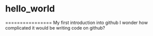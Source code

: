 # hello_world

================
My first introduction into github
I wonder how complicated it would be writing code on github? 
